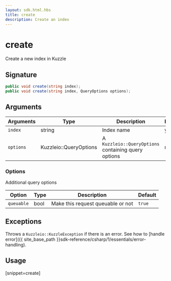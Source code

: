 ```yaml
---
layout: sdk.html.hbs
title: create
description: Create an index
---
```


# create

Create a new index in Kuzzle

## Signature

```csharp
public void create(string index);
public void create(string index, QueryOptions options);
```

## Arguments

| Arguments | Type          | Description                                             | Required |
| --------- | ------------- | ------------------------------------------------------- | -------- |
| `index`   | string   | Index name                                              | yes      |
| `options` | Kuzzleio::QueryOptions | A `Kuzzleio::QueryOptions` containing query options | no       |

### **Options**

Additional query options

| Option     | Type    | Description                       | Default |
| ---------- | ------- | --------------------------------- | ------- |
| `queuable` | bool | Make this request queuable or not | `true`  |

## Exceptions

Throws a `Kuzzleio::KuzzleException` if there is an error. See how to [handle error]({{ site_base_path }}sdk-reference/csharp/1/essentials/error-handling).

## Usage

[snippet=create]
